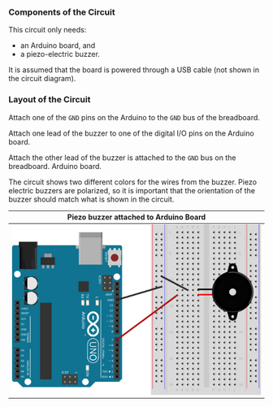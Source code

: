 ### Components of the Circuit ###

This circuit only needs:

* an Arduino board, and 
* a piezo-electric buzzer.

It is assumed that the board is powered through a USB cable (not shown in the circuit diagram).

### Layout of the Circuit ###

Attach one of the `GND` pins on the Arduino to the `GND` bus of the breadboard.

Attach one lead of the buzzer to one of the digital I/O pins on the Arduino board.

Attach the other lead of the buzzer is attached to the `GND` bus on the breadboard.
Arduino board.

The circuit shows two different colors for the wires from the buzzer.  Piezo electric
buzzers are polarized, so it is important that the orientation of the buzzer should
match what is shown in the circuit.

| Piezo buzzer attached to Arduino Board |
|:--------------------------------------:|
| ![](images/buzzer_bb.svg.png)          | 


